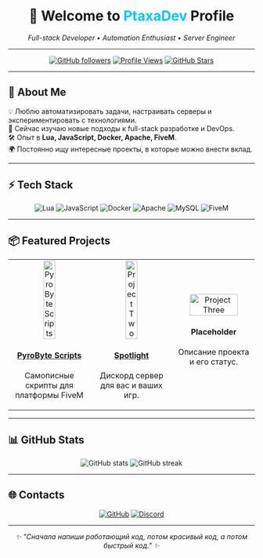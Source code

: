 <h1 align="center">🚀 Welcome to <span style="color:#00c8ff">PtaxaDev</span> Profile</h1>

<p align="center">
  <em>Full-stack Developer • Automation Enthusiast • Server Engineer</em>
</p>

---

<div align="center">

[![GitHub followers](https://img.shields.io/github/followers/PtaxaDev?label=Followers&style=social)](https://github.com/PtaxaDev)
[![Profile Views](https://komarev.com/ghpvc/?username=PtaxaDev&color=blueviolet)](https://github.com/PtaxaDev)
[![GitHub Stars](https://img.shields.io/github/stars/PtaxaDev?affiliations=OWNER%2CCOLLABORATOR&style=social)](https://github.com/PtaxaDev)

</div>

---

## 🧰 About Me
💡 Люблю автоматизировать задачи, настраивать серверы и экспериментировать с технологиями.  
🎯 Сейчас изучаю новые подходы к full-stack разработке и DevOps.  
🛠 Опыт в **Lua, JavaScript, Docker, Apache, FiveM**.  
🌍 Постоянно ищу интересные проекты, в которые можно внести вклад.  

---

## ⚡ Tech Stack
<div align="center">

![Lua](https://img.shields.io/badge/Lua-2C2D72?style=for-the-badge&logo=lua&logoColor=white)
![JavaScript](https://img.shields.io/badge/JavaScript-323330?style=for-the-badge&logo=javascript&logoColor=F7DF1E)
![Docker](https://img.shields.io/badge/Docker-0db7ed?style=for-the-badge&logo=docker&logoColor=white)
![Apache](https://img.shields.io/badge/Apache-CA1F1F?style=for-the-badge&logo=apache&logoColor=white)
![MySQL](https://img.shields.io/badge/MySQL-4479A1?style=for-the-badge&logo=mysql&logoColor=white)
![FiveM](https://img.shields.io/badge/FiveM-%23FF8800?style=for-the-badge)

</div>

---

## 📦 Featured Projects

<table>
<tr>
<td width="33%">
  <a href="https://discord.gg/AkhbheeDk9">
    <div align="center">
      <img src="https://cdn.discordapp.com/icons/1302940928620757002/f20f0dd231dde51d7251b843ea65196a.webp?size=1024" width="40%" alt="PyroByte Scripts" />
    </div>
  </a>
  <h4 align="center"><a href="https://discord.gg/AkhbheeDk9">PyroByte Scripts</a></h4>
  <p align="center">Самописные скрипты для платформы FiveM</p>
</td>
<td width="33%">
  <a href="Spotlight">
    <div align="center">
      <img src="https://cdn.discordapp.com/icons/1214204263958323220/c6d1ca0461d36f16240420650973bc20.webp?size=1024" width="40%" alt="Project Two" />
    </div>
  </a>
  <h4 align="center"><a href="https://discord.gg/GkfvDwAdxP">Spotlight</a></h4>
  <p align="center">Дискорд сервер для вас и ваших игр.</p>
</td>
<td width="33%">
  <a href="YOUR_PROJECT_LINK_3">
    <div align="center">
      <img src="https://via.placeholder.com/300x150/0d1117/ffffff?text=Project+Three" width="80%" alt="Project Three" />
    </div>
  </a>
  <h4 align="center">Placeholder</h4>
  <p align="center">Описание проекта и его статус.</p>
</td>
</tr>
</table>

---

## 📊 GitHub Stats
<div align="center">
  <img src="https://github-readme-stats.vercel.app/api?username=PtaxaDev&show_icons=true&theme=tokyonight&hide_border=true" alt="GitHub stats" />
  <img src="https://github-readme-streak-stats.herokuapp.com/?user=PtaxaDev&theme=tokyonight&hide_border=true" alt="GitHub streak" />
</div>

---

## 🌐 Contacts
<div align="center">

[![GitHub](https://img.shields.io/badge/-GitHub-0d1117?style=for-the-badge&logo=github&logoColor=white)](https://github.com/PtaxaDev)
[![Discord](https://img.shields.io/badge/-Discord-5865F2?style=for-the-badge&logo=discord&logoColor=white)](https://discordapp.com/users/ptaxa.dev)

</div>

---

<p align="center"><i>✨ "Сначала напиши работающий код, потом красивый код, а потом быстрый код." ✨</i></p>
